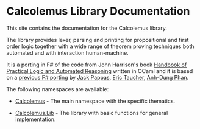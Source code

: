 # Calcolemus Library Documentation

This site contains the documentation for the Calcolemus library.

The library provides lexer, parsing and printing for propositional and first order logic together with a wide range of theorem proving techniques both automated and with interaction human-machine.

It is a porting in F# of the code from John Harrison's book [Handbook of Practical Logic and Automated Reasoning](https://www.cl.cam.ac.uk/~jrh13/atp/index.html) written in OCaml and it is based on a [previous F# porting](https://github.com/jack-pappas/fsharp-logic-examples) by [Jack Pappas](https://github.com/jack-pappas), [Eric Taucher](https://github.com/EricGT), [Anh-Dung Phan](https://github.com/dungpa).

The following namespaces are available:

* [Calcolemus](./reference/Calcolemus.html) - The main namespace with the specific thematics.

* [Calcolemus.Lib](./reference/Calcolemus-lib.html) - The library with basic functions for general implementation.


